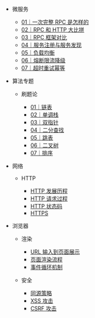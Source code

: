 - 微服务

  - [01｜一次完整 RPC 是怎样的](services/01.md)
  - [02｜RPC 和 HTTP 大比拼](services/02.md)
  - [03｜RPC 框架对比](services/03.md)
  - [04｜服务注册与服务发现](services/04.md)
  - [05｜负载均衡](services/05.md)
  - [06｜熔断限流降级](services/06.md)
  - [07｜超时重试幂等](services/07.md)


- 算法专题
  
  - 刷题论

    - [01｜链表](algo/linked-list.md)
    - [02｜单调栈](algo/stack.md)
    - [03｜双指针](algo/two-pointers.md)
    - [04｜二分查找](algo/binary-search.md)
    - [05｜跳表](algo/skip-list.md)
    - [06｜二叉树](algo/tree.md)
    - [07｜排序](algo/sort.md)


- 网络

  - HTTP

    - [HTTP 发展历程](network/history.md)
    - [HTTP 请求过程](network/request-process.md)
    - [HTTP 状态码](network/http-code)
    - [HTTPS](network/https)

- 浏览器

  - 渲染

    - [URL 输入到页面展示](browser/navigation.md)
    - [页面渲染流程](browser/render.md)
    - [事件循环机制](browser/event-loop.md)

  - 安全

    - [同源策略](browser/same-origin.md)
    - [XSS 攻击](browser/xss.md)
    - [CSRF 攻击](browser/csrf.md)

